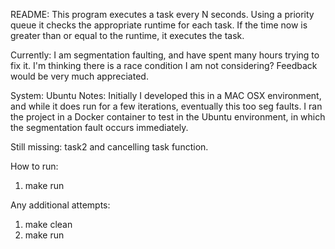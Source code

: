 README:
This program executes a task every N seconds. Using a priority queue it checks
the appropriate runtime for each task. If the time now is greater than or equal to
the runtime, it executes the task.

Currently: I am segmentation faulting, and have spent many hours trying to fix it. I'm
thinking there is a race condition I am not considering? Feedback would be very
much appreciated.

System: Ubuntu
Notes: Initially I developed this in a MAC OSX environment, and while it does
run for a few iterations, eventually this too seg faults.
I ran the project in a Docker container to test in the Ubuntu environment,
in which the segmentation fault occurs immediately.

Still missing: task2 and cancelling task function.

How to run:
  1. make run

  Any additional attempts:
  1. make clean
  2. make run
